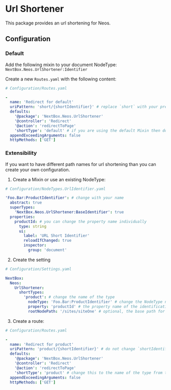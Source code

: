 # Url Shortener

This package provides an url shortening for Neos.

## Configuration

### Default

Add the following mixin to your document NodeType: `NextBox.Neos.UrlShortener:Identifier`

Create a new `Routes.yaml` with the following content:

```yaml
# Configuration/Routes.yaml

-
  name: 'Redirect for default'
  uriPattern: 'short/{shortIdentifier}' # replace `short` with your preferences
  defaults:
    '@package': 'NextBox.Neos.UrlShortener'
    '@controller': 'Redirect'
    '@action': 'redirectToPage'
    'shortType': 'default' # if you are using the default Mixin then do not change this line
  appendExceedingArguments: false
  httpMethods: ['GET']
```

### Extensibility

If you want to have different path names for url shortening than you can create your own configuration.

1. Create a Mixin or use an existing NodeType:
```yaml
# Configuration/NodeTypes.UrlIdentifier.yaml

'Foo.Bar:ProductIdentifier': # change with your name
  abstract: true
  superTypes:
    'NextBox.Neos.UrlShortener:BaseIdentifier': true
  properties:
    productId: # you can change the property name individually
      type: string
      ui:
        label: 'URL Short Identifier'
        reloadIfChanged: true
        inspector:
          group: 'document'
```

2. Create the setting
```yaml
# Configuration/Settings.yaml

NextBox:
  Neos:
    UrlShortener:
      shortTypes:
        'product': # change the name of the type
          nodeType: 'Foo.Bar:ProductIdentifier' # change the NodeType name to the new created Mixin or to the existing NodeType
          property: 'productId' # the property name of the identification - this field must be globally unique for the used Mixin
          rootNodePath: '/sites/siteOne' # optional, the base path for the Flow Query to search for the nodes 
```

3. Create a route:

```yaml
# Configuration/Routes.yaml

-
  name: 'Redirect for product'
  uriPattern: 'product/{shortIdentifier}' # do not change `shortIdentifier`, just change the path for your preferences
  defaults:
    '@package': 'NextBox.Neos.UrlShortener'
    '@controller': 'Redirect'
    '@action': 'redirectToPage'
    'shortType': 'product' # change this to the name of the type from the settings
  appendExceedingArguments: false
  httpMethods: ['GET']
```
